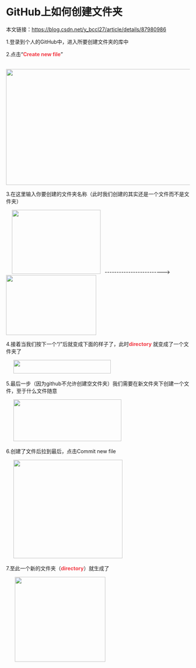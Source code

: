 <div class="blog-content-box">
        <div class="article-header-box">
        <div class="article-header">
            <div class="article-title-box">
                <h1 class="title-article" id="articleContentId">GitHub上如何创建文件夹</h1>
            </div>
                        <div class="article-source-link">
                            本文链接：<a href="https://blog.csdn.net/y_bccl27/article/details/87980986" target="_blank">https://blog.csdn.net/y_bccl27/article/details/87980986</a>
                        </div>
                    </div>
                </div>
            </div>
        </div>
    </div>
    <article class="baidu_pl">
        <div id="article_content" class="article_content clearfix">
        <link rel="stylesheet" href="https://csdnimg.cn/release/blogv2/dist/mdeditor/css/editerView/ck_htmledit_views-1a85854398.css">
                <div id="content_views" class="htmledit_views">
                    <p>1.登录到个人的GitHub中，进入所要创建文件夹的库中</p> 
<p>2.点击“<strong><span style="color:#f33b45;">Create new file</span></strong>”</p> 
<p>&nbsp;&nbsp; <img alt="" class="has" height="317" src="https://img-blog.csdnimg.cn/20190227171145739.png?x-oss-process=image/watermark,type_ZmFuZ3poZW5naGVpdGk,shadow_10,text_aHR0cHM6Ly9ibG9nLmNzZG4ubmV0L3lfYmNjbDI3,size_16,color_FFFFFF,t_70" width="706"></p> 
<p>3.在这里输入你要创建的文件夹名称（此时我们创建的其实还是一个文件而不是文件夹）</p> 
<p>&nbsp;&nbsp;&nbsp; <img alt="" class="has" height="175" src="https://img-blog.csdnimg.cn/20190227171351325.png?x-oss-process=image/watermark,type_ZmFuZ3poZW5naGVpdGk,shadow_10,text_aHR0cHM6Ly9ibG9nLmNzZG4ubmV0L3lfYmNjbDI3,size_16,color_FFFFFF,t_70" width="243">&nbsp;&nbsp; -------------------------&gt;&nbsp;&nbsp;&nbsp;&nbsp;&nbsp; <img alt="" class="has" height="164" src="https://img-blog.csdnimg.cn/20190227171925601.png?x-oss-process=image/watermark,type_ZmFuZ3poZW5naGVpdGk,shadow_10,text_aHR0cHM6Ly9ibG9nLmNzZG4ubmV0L3lfYmNjbDI3,size_16,color_FFFFFF,t_70" width="247"></p> 
<p>4.接着当我们按下一个“/”后就变成下面的样子了，此时<strong><span style="color:#f33b45;">directory</span></strong> 就变成了一个文件夹了</p> 
<p>&nbsp;&nbsp;&nbsp;&nbsp; <img alt="" class="has" height="37" src="https://img-blog.csdnimg.cn/20190227172038955.png" width="267"></p> 
<p>5.最后一步（因为github不允许创建空文件夹）我们需要在新文件夹下创建一个文件，至于什么文件随意</p> 
<p>&nbsp;&nbsp;&nbsp;&nbsp; <img alt="" class="has" height="114" src="https://img-blog.csdnimg.cn/20190227172251135.png" width="296"></p> 
<p>6.创建了文件后拉到最后，点击Commit new file</p> 
<p>&nbsp;&nbsp;&nbsp;&nbsp; <img alt="" class="has" height="269" src="https://img-blog.csdnimg.cn/20190227172422640.png?x-oss-process=image/watermark,type_ZmFuZ3poZW5naGVpdGk,shadow_10,text_aHR0cHM6Ly9ibG9nLmNzZG4ubmV0L3lfYmNjbDI3,size_16,color_FFFFFF,t_70" width="299"></p> 
<p>7.至此一个新的文件夹（<strong><span style="color:#f33b45;">directory</span></strong>）就生成了</p> 
<p>&nbsp;&nbsp;&nbsp;&nbsp;&nbsp; <img alt="" class="has" height="232" src="https://img-blog.csdnimg.cn/20190227172543279.png?x-oss-process=image/watermark,type_ZmFuZ3poZW5naGVpdGk,shadow_10,text_aHR0cHM6Ly9ibG9nLmNzZG4ubmV0L3lfYmNjbDI3,size_16,color_FFFFFF,t_70" width="248"></p>
                </div><div><div></div></div>
        </div>

</div>
